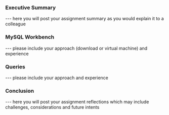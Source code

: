### Executive Summary
--- here you will post your assignment summary as you would explain it to a colleague
### MySQL Workbench
--- please include your approach (download or virtual machine) and experience
### Queries
--- please include your approach and experience

### Conclusion
--- here you will post your assignment reflections which may include challenges, considerations and future intents

